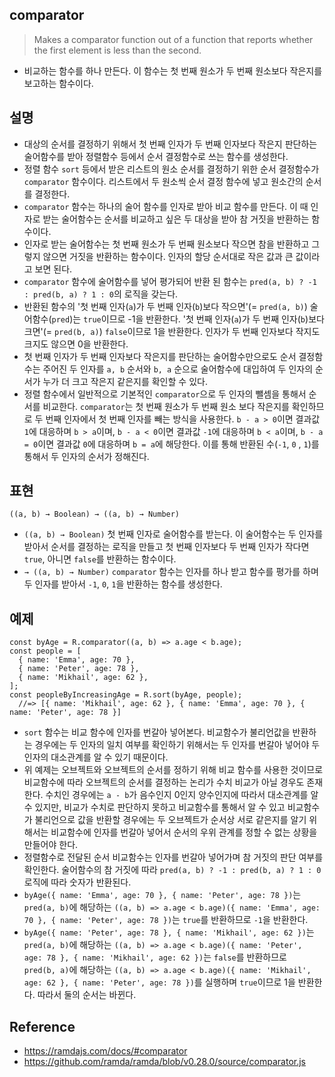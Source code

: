 ## comparator
> Makes a comparator function out of a function that reports whether the first element is less than the second.
- 비교하는 함수를 하나 만든다. 이 함수는 첫 번째 원소가 두 번째 원소보다 작은지를 보고하는 함수이다.

## 설명
- 대상의 순서를 결정하기 위해서 첫 번째 인자가 두 번째 인자보다 작은지 판단하는 술어함수를 받아 정렬함수 등에서 순서 결정함수로 쓰는 함수를 생성한다.
- 정렬 함수 `sort` 등에서 받은 리스트의 원소 순서를 결정하기 위한 순서 결정함수가 `comparator` 함수이다. 리스트에서 두 원소씩 순서 결정 함수에 넣고 원소간의 순서를 결정한다.
- `comparator` 함수는 하나의 술어 함수를 인자로 받아 비교 함수를 만든다. 이 때 인자로 받는 술어함수는 순서를 비교하고 싶은 두 대상을 받아 참 거짓을 반환하는 함수이다.
- 인자로 받는 술어함수는 첫 번째 원소가 두 번째 원소보다 작으면 참을 반환하고 그렇지 않으면 거짓을 반환하는 함수이다. 인자의 할당 순서대로 작은 값과 큰 값이라고 보면 된다.
- `comparator` 함수에 술어함수를 넣어 평가되어 반환 된 함수는 `pred(a, b) ? -1 : pred(b, a) ? 1 : 0`의 로직을 갖는다.
- 반환된 함수의 '첫 번째 인자(`a`)가 두 번째 인자(`b`)보다 작으면'(= `pred(a, b)`) 술어함수(`pred`)는 `true`이므로  -1을 반환한다. '첫 번째 인자(`a`)가 두 번째 인자(`b`)보다 크면'(= `pred(b, a)`) `false`이므로 1을 반환한다. 인자가 두 번째 인자보다 작지도 크지도 않으면 0을 반환한다.
- 첫 번째 인자가 두 번째 인자보다 작은지를 판단하는 술어함수만으로도 순서 결정함수는 주어진 두 인자를 `a, b` 순서와 `b, a` 순으로 술어함수에 대입하여 두 인자의 순서가 누가 더 크고 작은지 같은지를 확인할 수 있다.
- 정렬 함수에서 일반적으로 기본적인 `comparator`으로 두 인자의 뺄셈을 통해서 순서를 비교한다. `comparator`는 첫 번째 원소가 두 번째 원소 보다 작은지를 확인하므로 두 번째 인자에서 첫 번째 인자를 빼는 방식을 사용한다. `b - a > 0`이면 결과값 `1`에 대응하며 `b > a`이며, `b - a < 0`이면 결과값 `-1`에 대응하며 `b < a`이며,  `b - a = 0`이면 결과값 `0`에 대응하며 `b = a`에 해당한다. 이를 통해 반환된 수(`-1`, `0` , `1`)를 통해서 두 인자의 순서가 정해진다.

## 표현
```
((a, b) → Boolean) → ((a, b) → Number)
```
- `((a, b) → Boolean)` 첫 번째 인자로 술어함수를 받는다. 이 술어함수는 두 인자를 받아서 순서를 결정하는 로직을 만들고 첫 번째 인자보다 두 번째 인자가 작다면 `true`, 아니면 `false`를 반환하는 함수이다.
- `→ ((a, b) → Number)` `comparator` 함수는 인자를 하나 받고 함수를 평가를 하며 두 인자를 받아서 `-1`, `0`, `1`을 반환하는 함수를 생성한다.

## 예제
```
const byAge = R.comparator((a, b) => a.age < b.age);
const people = [
  { name: 'Emma', age: 70 },
  { name: 'Peter', age: 78 },
  { name: 'Mikhail', age: 62 },
];
const peopleByIncreasingAge = R.sort(byAge, people);
  //=> [{ name: 'Mikhail', age: 62 }, { name: 'Emma', age: 70 }, { name: 'Peter', age: 78 }]
```
- `sort` 함수는 비교 함수에 인자를 번갈아 넣어본다. 비교함수가 불리언값을 반환하는 경우에는 두 인자의 일치 여부를 확인하기 위해서는 두 인자를 번갈아 넣어야 두 인자의 대소관계를 알 수 있기 때문이다.
- 위 예제는 오브젝트와 오브젝트의 순서를 정하기 위해 비교 함수를 사용한 것이므로 비교함수에 따라 오브젝트의 순서를 결정하는 논리가 수치 비교가 아닐 경우도 존재한다. 수치인 경우에는 `a - b`가 음수인지 0인지 양수인지에 따라서 대소관계를 알 수 있지만, 비교가 수치로 판단하지 못하고 비교함수를 통해서 알 수 있고 비교함수가 불리언으로 값을 반환할 경우에는 두 오브젝트가 순서상 서로 같은지를 알기 위해서는 비교함수에 인자를 번갈아 넣어서 순서의 우위 관계를 정할 수 없는 상황을 만들어야 한다.
- 정렬함수로 전달된 순서 비교함수는 인자를 번갈아 넣어가며 참 거짓의 판단 여부를 확인한다. 술어함수의 참 거짓에 따라 `pred(a, b) ? -1 : pred(b, a) ? 1 : 0` 로직에 따라 숫자가 반환된다.
- `byAge({ name: 'Emma', age: 70 }, { name: 'Peter', age: 78 })`는 `pred(a, b)`에 해당하는 `((a, b) => a.age < b.age)({ name: 'Emma', age: 70 }, { name: 'Peter', age: 78 })`는 `true`를 반환하므로 `-1`을 반환한다.
- `byAge({ name: 'Peter', age: 78 }, { name: 'Mikhail', age: 62 })`는 `pred(a, b)`에 해당하는 `((a, b) => a.age < b.age)({ name: 'Peter', age: 78 }, { name: 'Mikhail', age: 62 })`는 `false`를 반환하므로 ` pred(b, a)`에 해당하는 `((a, b) => a.age < b.age)({ name: 'Mikhail', age: 62 }, { name: 'Peter', age: 78 })`를 실행하며 `true`이므로 1을 반환한다. 따라서 둘의 순서는 바뀐다.

## Reference
- https://ramdajs.com/docs/#comparator
- https://github.com/ramda/ramda/blob/v0.28.0/source/comparator.js
